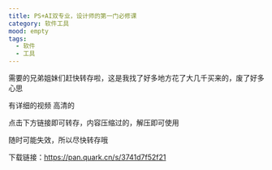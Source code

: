 ```yaml
---
title: PS+AI双专业，设计师的第一门必修课
category: 软件工具
mood: empty
tags:
  - 软件
  - 工具
---
```








需要的兄弟姐妹们赶快转存啦，这是我找了好多地方花了大几千买来的，废了好多心思




有详细的视频 高清的




点击下方链接即可转存，内容压缩过的，解压即可使用




随时可能失效，所以尽快转存哦







下载链接：https://pan.quark.cn/s/3741d7f52f21














